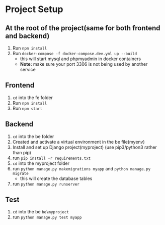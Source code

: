 # Project Setup

## At the root of the project(same for both frontend and backend)
1. Run `npm install`
2. Run `docker-compose -f docker-compose.dev.yml up --build`
   - this will start mysql and phpmyadmin in docker containers
   - **Note:** make sure your port 3306 is not being used by another service

## Frontend
1. `cd` into the fe folder
2. Run `npm install`
3. Run `npm start`

## Backend
1. `cd` into the be folder
2. Created and activate a virtual environment in the be file(myenv)
3. Install and set up Django project(myproject) (use pip3/python3 rather than pip)
4. run `pip install -r requirements.txt`
4. `cd` into the myproject folder
5. run `python manage.py makemigrations myapp` and `python manage.py migrate`
   - this will create the database tables
6. run `python manage.py runserver`

## Test
1. `cd` into the be `be\myproject`
2. run `python manage.py test myapp`
